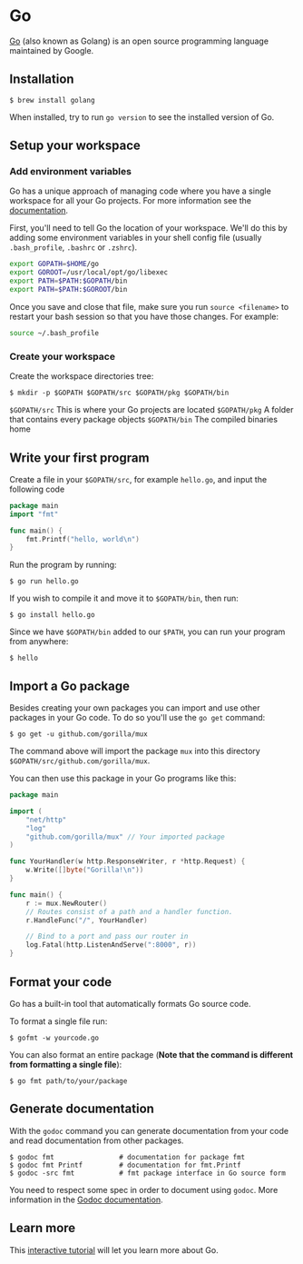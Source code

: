 # Go
[Go](https://github.com/golang/go) (also known as Golang) is an open source programming language maintained by Google.

## Installation

    $ brew install golang

When installed, try to run `go version` to see the installed version of Go.

## Setup your workspace
### Add environment variables
Go has a unique approach of managing code where you have a single workspace for all your Go projects. For more information see the [documentation](https://golang.org/doc/code.html#Workspaces).

First, you'll need to tell Go the location of your workspace. We'll do this by adding some environment variables in your shell config file (usually `.bash_profile`, `.bashrc` or `.zshrc`).

```sh
export GOPATH=$HOME/go
export GOROOT=/usr/local/opt/go/libexec
export PATH=$PATH:$GOPATH/bin
export PATH=$PATH:$GOROOT/bin
```

Once you save and close that file, make sure you run `source <filename>` to restart your bash session so that you have those changes. For example:

```sh
source ~/.bash_profile
```

### Create your workspace
Create the workspace directories tree:

    $ mkdir -p $GOPATH $GOPATH/src $GOPATH/pkg $GOPATH/bin

`$GOPATH/src` This is where your Go projects are located
`$GOPATH/pkg` A folder that contains every package objects
`$GOPATH/bin` The compiled binaries home

## Write your first program
Create a file in your `$GOPATH/src`, for example `hello.go`, and input the following code

```go
package main
import "fmt"

func main() {
    fmt.Printf("hello, world\n")
}
```

Run the program by running:

    $ go run hello.go

If you wish to compile it and move it to `$GOPATH/bin`, then run:

    $ go install hello.go

Since we have `$GOPATH/bin` added to our `$PATH`, you can run your program from anywhere:

    $ hello

## Import a Go package
Besides creating your own packages you can import and use other packages in your Go code. To do so you'll use the `go get` command:

    $ go get -u github.com/gorilla/mux

The command above will import the package `mux` into this directory `$GOPATH/src/github.com/gorilla/mux`.

You can then use this package in your Go programs like this:
```go
package main

import (
    "net/http"
    "log"
    "github.com/gorilla/mux" // Your imported package
)

func YourHandler(w http.ResponseWriter, r *http.Request) {
    w.Write([]byte("Gorilla!\n"))
}

func main() {
    r := mux.NewRouter()
    // Routes consist of a path and a handler function.
    r.HandleFunc("/", YourHandler)

    // Bind to a port and pass our router in
    log.Fatal(http.ListenAndServe(":8000", r))
}
```

## Format your code
Go has a built-in tool that automatically formats Go source code.

To format a single file run:

    $ gofmt -w yourcode.go

You can also format an entire package (**Note that the command is different from formatting a single file**):

    $ go fmt path/to/your/package

## Generate documentation
With the `godoc` command you can generate documentation from your code and read documentation from other packages.

    $ godoc fmt                # documentation for package fmt
    $ godoc fmt Printf         # documentation for fmt.Printf
    $ godoc -src fmt           # fmt package interface in Go source form

You need to respect some spec in order to document using `godoc`. More information in the [Godoc documentation](https://blog.golang.org/godoc-documenting-go-code).

## Learn more
This [interactive tutorial](https://tour.golang.org/) will let you learn more about Go.
